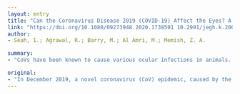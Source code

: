 ```yaml
---
layout: entry
title: "Can the Coronavirus Disease 2019 (COVID-19) Affect the Eyes? A Review of Coronaviruses and Ocular Implications in Humans and Animals COVID-19 in the Shadows of MERS-CoV in the Kingdom of Saudi Arabia"
link: "https://doi.org/10.1080/09273948.2020.1738501 10.2991/jegh.k.200218.003"
author:
- Seah, I.; Agrawal, R.; Barry, M.; Al Amri, M.; Memish, Z. A.

summary:
- "CoVs have been known to cause various ocular infections in animals. Clinical entities such as conjunctivitis, anterior uveitis and retinitis have been documented in feline and murine models. In this article, the current evidence suggesting possible human CoV infection of oculus is reviewed. The review article will also highlight animal CoV infections and their associated. infections. Most cases are in Mainland China with international spread to 25 countries."

original:
- "In December 2019, a novel coronavirus (CoV) epidemic, caused by the severe acute respiratory syndrome coronavirus - 2 (SARS-CoV-2) emerged from China. This virus causes the coronavirus disease 2019 (COVID-19). Since then, there have been anecdotal reports of ocular infection. The ocular implications of human CoV infections have not been widely studied. However, CoVs have been known to cause various ocular infections in animals. Clinical entities such as conjunctivitis, anterior uveitis, retinitis, and optic neuritis have been documented in feline and murine models. In this article, the current evidence suggesting possible human CoV infection of ocular tissue is reviewed. The review article will also highlight animal CoVs and their associated ocular infections. We hope that this article will serve as a start for further research into the ocular implications of human CoV infections. Middle East Respiratory Syndrome Coronavirus (MERS-CoV) has plagued the Middle East since it was first reported in 2012. Recently, at the end of December 2019, a cluster of pneumonia cases were reported from Wuhan city, Hubei Province, China, linked to a wet seafood market with a new coronavirus identified as the etiologic agent currently named SARS-CoV-2. Most cases are in Mainland China with international spread to 25 countries. The novelty of the virus, the rapid national and international spread, and the lack of therapeutic and preventative strategies have led the WHO International Health Regulation emergency committee to declare the disease as Public Health Emergency of International Concern (PHEIC) on January 30, 2020. As it relates to countries with the ongoing MERS-CoV community cases and hospital acquired infections, there will be a huge challenge for HCWs to deal with both coronaviruses, especially with the lack of standardized and approved point of care testing. This challenge will now be faced by the whole global health community dealing with COVID-19 since both coronaviruses have similar presentation. Those patients should now be tested for both MERS-CoV and SARS-CoV-2 simultaneously, and with the continuing wide international spread of SARS-CoV-2, the travel history to China in the last 14 days will be of less significance."
---
```


